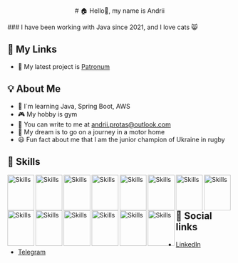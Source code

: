 <p align="center"># 🏠 Hello👋, my name is Andrii</p>
### I have been working with Java since 2021, and I love cats 😸


## 📲 My Links

- 🎨 My latest project is [Patronum](https://github.com/andriiiiiko/patronum)

## 💡 About Me

- 📖 I`m learning Java, Spring Boot, AWS
- 🎮 My hobby is gym
- 💌 You can write to me at andrii.protas@outlook.com
- 🌈 My dream is to go on a journey in a motor home
- 😃 Fun fact about me that I am the junior champion of Ukraine in rugby


## 🔨 Skills

<img src="https://cdn.jsdelivr.net/gh/devicons/devicon/icons/java/java-original.svg" alt="Skills" align="left" width="60" height="80"/> 
<img src="https://cdn.jsdelivr.net/gh/devicons/devicon/icons/csharp/csharp-original.svg" alt="Skills" align="left" width="60" height="80"/> 
<img src="https://cdn.jsdelivr.net/gh/devicons/devicon/icons/dotnetcore/dotnetcore-plain.svg" alt="Skills" align="left" width="60" height="80"/>  
<img src="https://cdn.jsdelivr.net/gh/devicons/devicon/icons/html5/html5-original.svg" alt="Skills" align="left" width="60" height="80"/>  
<img src="https://cdn.jsdelivr.net/gh/devicons/devicon/icons/css3/css3-original.svg" alt="Skills" align="left" width="60" height="80"/>  
<img src="https://cdn.jsdelivr.net/gh/devicons/devicon/icons/mysql/mysql-original.svg" alt="Skills" align="left" width="60" height="80"/>  
<img src="https://cdn.jsdelivr.net/gh/devicons/devicon/icons/postgresql/postgresql-original.svg" alt="Skills" align="left" width="60" height="80"/>  
<img src="https://cdn.jsdelivr.net/gh/devicons/devicon/icons/jenkins/jenkins-original.svg" alt="Skills" align="left" width="60" height="80"/>  
<img src="https://cdn.jsdelivr.net/gh/devicons/devicon/icons/docker/docker-original.svg" alt="Skills" align="left" width="60" height="80"/>   
<img src="https://cdn.jsdelivr.net/gh/devicons/devicon/icons/jetbrains/jetbrains-original.svg" alt="Skills" align="left" width="60" height="80"/> 
<img src="https://cdn.jsdelivr.net/gh/devicons/devicon/icons/vscode/vscode-original.svg" alt="Skills" align="left" width="60" height="80"/>  
<img src="https://cdn.jsdelivr.net/gh/devicons/devicon/icons/trello/trello-plain.svg" alt="Skills" align="left" width="60" height="80"/>  
<img src="https://cdn.jsdelivr.net/gh/devicons/devicon/icons/slack/slack-original.svg" alt="Skills" align="left" width="60" height="80"/>
<img src="https://cdn.jsdelivr.net/gh/devicons/devicon/icons/bash/bash-original.svg" alt="Skills" align="left" width="60" height="80"/> 

<br><br>

## 📰 Social links
- [LinkedIn](https://www.linkedin.com/in/andriiiiiko/)
- [Telegram](https://t.me/andriiiiiko)
